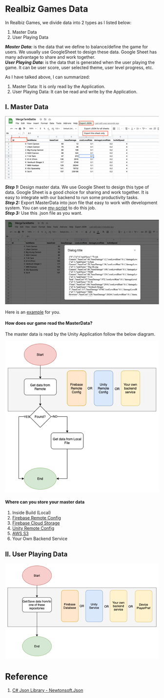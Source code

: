 # Realbiz Games Data
  
In Realbiz Games, we divide data into 2 types as I listed below:
1. Master Data
2. User Playing Data
  
***Master Data:*** is the data that we define to balance/define the game for users. We usually use GoogleSheet to design these data. Google Sheet has many advantage to share and work together.  
***User Playing Data:*** is the data that is generated when the user playing the game. It can be user score, user selected theme, user level progress, etc.
  
As I have talked above, I can summarized:
1. Master Data: It is only read by the Application.
2. User Playing Data: It can be read and write by the Application.


## I. Master Data
  
![Design Data with GoogleSheet](Tools~/Sample.png)

***Step 1:*** Design master data. We use Google Sheet to design this type of data. Google Sheet is a good choice for sharing and work together. It is easy to integrate with our backend to run some productivity tasks.  
***Step 2:*** Export MasterData into json file that easy to work with development system. You can use [my-script](Tools~/google_sheet_export_json_tool_script.js) to do this job.  
***Step 3:*** Use this .json file as you want.  
  
![Design Data with GoogleSheet](Tools~/Result.png)
  
Here is an [example](https://docs.google.com/spreadsheets/d/1UW6Xrvq8k1lkGMBbbfvy-Ej1XrUgG6QfEHn_7ZZOIB0/edit?usp=sharing) for you.
  
#### How does our game read the MasterData?
  
The master data is read by the Unity Application follow the below diagram.
  
![Read Master Data](Images~/RealBizGames_Analysis-_MasterData.png)

#### Where can you store your master data
1. Inside Build (Local)
2. [Firebase Remote Config](https://firebase.google.com/products/remote-config)
3. [Firebase Cloud Storage](https://firebase.google.com/docs/storage)
4. [Unity Remote Config](https://unity.com/remote-config)
5. [AWS S3](https://aws.amazon.com/s3/)
6. Your Own Backend Service

## II. User Playing Data

![Read Write User Playing Data](Images~/RealBizGames_Analysis-UserPlayingData.png)

# Reference
1. [C# Json Library - Newtonsoft.Json](https://github.com/jilleJr/Newtonsoft.Json-for-Unity)
  
  

